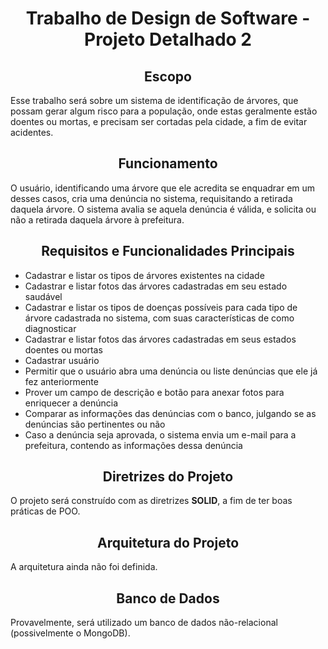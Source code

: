 # <h1 align="center">**Trabalho de Design de Software - Projeto Detalhado 2**</h1>

## <h2 align="center">**Escopo**</h2>
Esse trabalho será sobre um sistema de identificação de árvores, que possam gerar algum risco para a população, onde estas geralmente estão doentes ou mortas, e precisam ser cortadas pela cidade, a fim de evitar acidentes. 

## <h2 align="center">**Funcionamento**</h2>
O usuário, identificando uma árvore que ele acredita se enquadrar em um desses casos, cria uma denúncia no sistema, requisitando a retirada daquela árvore. O sistema avalia se aquela denúncia é válida, e solicita ou não a retirada daquela árvore à prefeitura.

## <h2 align="center">**Requisitos e Funcionalidades Principais**</h2>
+ Cadastrar e listar os tipos de árvores existentes na cidade
+ Cadastrar e listar fotos das árvores cadastradas em seu estado saudável
+ Cadastrar e listar os tipos de doenças possíveis para cada tipo de árvore cadastrada no sistema, com suas características de como diagnosticar
+ Cadastrar e listar fotos das árvores cadastradas em seus estados doentes ou mortas
+ Cadastrar usuário
+ Permitir que o usuário abra uma denúncia ou liste denúncias que ele já fez anteriormente
+ Prover um campo de descrição e botão para anexar fotos para enriquecer a denúncia
+ Comparar as informações das denúncias com o banco, julgando se as denúncias são pertinentes ou não
+ Caso a denúncia seja aprovada, o sistema envia um e-mail para a prefeitura, contendo as informações dessa denúncia

## <h2 align="center">**Diretrizes do Projeto**</h2>
O projeto será construído com as diretrizes **SOLID**, a fim de ter boas práticas de POO. 

## <h2 align="center">**Arquitetura do Projeto**</h2>
A arquitetura ainda não foi definida.

## <h2 align="center">**Banco de Dados**</h2>
Provavelmente, será utilizado um banco de dados não-relacional (possivelmente o MongoDB).
